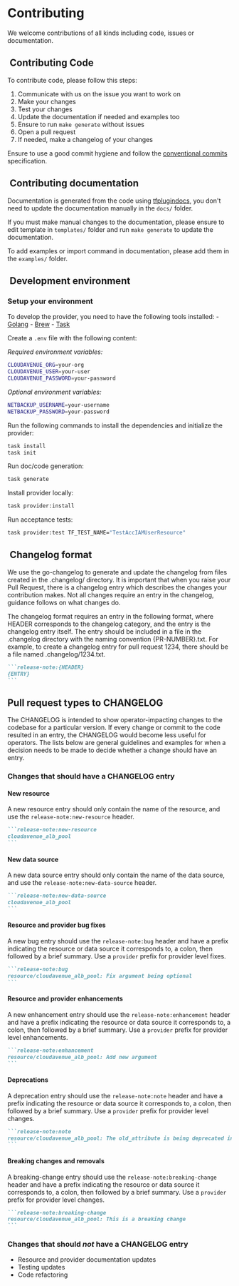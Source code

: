 # Contributing

We welcome contributions of all kinds including code, issues or documentation.

##  Contributing Code

To contribute code, please follow this steps:

1. Communicate with us on the issue you want to work on
2. Make your changes
3. Test your changes
4. Update the documentation if needed and examples too
5. Ensure to run `make generate` without issues
6. Open a pull request
7. If needed, make a changelog of your changes

Ensure to use a good commit hygiene and follow the [conventional commits](https://www.conventionalcommits.org/en/v1.0.0/) specification.

##  Contributing documentation

Documentation is generated from the code using [tfplugindocs](https://github.com/hashicorp/terraform-plugin-docs), you don't need to update the documentation manually in the `docs/` folder.

If you must make manual changes to the documentation, please ensure to edit template in `templates/` folder and run `make generate` to update the documentation.

To add examples or import command in documentation, please add them in the `examples/` folder.

##  Development environment

### Setup your environment

To develop the provider, you need to have the following tools installed:
    - [Golang](https://golang.org/doc/install)
    - [Brew](https://brew.sh/)
    - [Task](https://taskfile.dev/installation/)

Create a `.env` file with the following content:

*Required environment variables:*

```sh
CLOUDAVENUE_ORG=your-org
CLOUDAVENUE_USER=your-user
CLOUDAVENUE_PASSWORD=your-password
```

*Optional environment variables:*

```sh
NETBACKUP_USERNAME=your-username
NETBACKUP_PASSWORD=your-password
```

Run the following commands to install the dependencies and initialize the provider:

```sh
task install
task init
```

Run doc/code generation:

```sh
task generate
```

Install provider locally:

```sh
task provider:install
```

Run acceptance tests:

```sh
task provider:test TF_TEST_NAME="TestAccIAMUserResource"
```

##  Changelog format

We use the go-changelog to generate and update the changelog from files created in the .changelog/ directory. It is important that when you raise your Pull Request, there is a changelog entry which describes the changes your contribution makes. Not all changes require an entry in the changelog, guidance follows on what changes do.

The changelog format requires an entry in the following format, where HEADER corresponds to the changelog category, and the entry is the changelog entry itself. The entry should be included in a file in the .changelog directory with the naming convention {PR-NUMBER}.txt. For example, to create a changelog entry for pull request 1234, there should be a file named .changelog/1234.txt.

``````markdown
```release-note:{HEADER}
{ENTRY}
```
``````

## Pull request types to CHANGELOG

The CHANGELOG is intended to show operator-impacting changes to the codebase for a particular version. If every change or commit to the code resulted in an entry, the CHANGELOG would become less useful for operators. The lists below are general guidelines and examples for when a decision needs to be made to decide whether a change should have an entry.

### Changes that should have a CHANGELOG entry

#### New resource

A new resource entry should only contain the name of the resource, and use the `release-note:new-resource` header.

``````markdown
```release-note:new-resource
cloudavenue_alb_pool
```
``````

#### New data source

A new data source entry should only contain the name of the data source, and use the `release-note:new-data-source` header.

``````markdown
```release-note:new-data-source
cloudavenue_alb_pool
```
``````

#### Resource and provider bug fixes

A new bug entry should use the `release-note:bug` header and have a prefix indicating the resource or data source it corresponds to, a colon, then followed by a brief summary. Use a `provider` prefix for provider level fixes.

``````markdown
```release-note:bug
resource/cloudavenue_alb_pool: Fix argument being optional
```
``````

#### Resource and provider enhancements

A new enhancement entry should use the `release-note:enhancement` header and have a prefix indicating the resource or data source it corresponds to, a colon, then followed by a brief summary. Use a `provider` prefix for provider level enhancements.

``````markdown
```release-note:enhancement
resource/cloudavenue_alb_pool: Add new argument
```
``````

#### Deprecations

A deprecation entry should use the `release-note:note` header and have a prefix indicating the resource or data source it corresponds to, a colon, then followed by a brief summary. Use a `provider` prefix for provider level changes.

``````markdown
```release-note:note
resource/cloudavenue_alb_pool: The old_attribute is being deprecated in favor of the new_attribute to support new feature
```
``````

#### Breaking changes and removals

A breaking-change entry should use the `release-note:breaking-change` header and have a prefix indicating the resource or data source it corresponds to, a colon, then followed by a brief summary. Use a `provider` prefix for provider level changes.

``````markdown
```release-note:breaking-change
resource/cloudavenue_alb_pool: This is a breaking change
```
``````

### Changes that should *not* have a CHANGELOG entry

- Resource and provider documentation updates
- Testing updates
- Code refactoring
